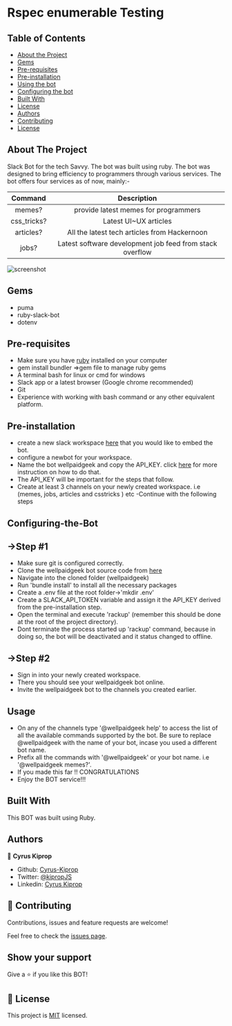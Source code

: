 # Rspec enumerable Testing
<!-- TABLE OF CONTENTS -->
## Table of Contents

* [About the Project](#about-the-project)
* [Gems](#gems)
* [Pre-requisites](#Pre-requisites)
* [Pre-installation](#Pre-installation)
* [Using the bot](#Usage)
* [Configuring the bot](#configuring-the-bot)
* [Built With](#built-with)
* [License](#license)
* [Authors](#Authors)
* [Contributing](#Contributing)
* [License](#License)



<!-- ABOUT THE PROJECT -->
## About The Project

Slack Bot for the tech Savvy. The bot was built using ruby. The bot was designed to bring efficiency to programmers through various services. The bot offers four services as of now, mainly:- 

| Command     | Description  
| :---:       |  :---:                     |
| memes?      |  provide latest memes for programmers |
| css_tricks? |  Latest UI~UX articles|
| articles?   |  All the latest tech articles from Hackernoon|
| jobs?       |  Latest software development job feed from stack overflow|



![screenshot](./assets/tic-tac-toe.png)

## Gems
- puma
- ruby-slack-bot
- dotenv
 

## Pre-requisites
- Make sure you have [ruby](https://rubyinstaller.org) installed 
on your computer
- gem install bundler =>gem file to manage ruby gems
- A terminal bash for linux or cmd for windows
- Slack app or a latest browser (Google chrome recommended)
- Git 
- Experience with working with bash command or any other equivalent platform.

## Pre-installation
- create a new slack workspace [here](https://slack.com/create#email) that you would like to embed the bot.
- configure a newbot for your workspace.
- Name the bot wellpaidgeek and copy the API_KEY. click [here](https://slack.com/intl/en-ke/help/articles/115005265703-Create-a-bot-for-your-workspace) for more instruction on how to do that.
- The API_KEY will be important for the steps that follow.
- Create at least 3 channels on your newly created workspace. i.e (memes, jobs, articles and csstricks ) etc
-Continue with the following steps

 ## Configuring-the-Bot

 ## ->Step #1
- Make sure git is configured correctly.
- Clone the wellpaidgeek bot source code from [here](https://github.com/Cyrus-Kiprop/well-paid-geek-bot/tree/develop)
- Navigate into the cloned folder (wellpaidgeek)
- Run 'bundle install' to install all the necessary packages
- Create a .env file at the root folder->'mkdir .env'
- Create a SLACK_API_TOKEN variable and assign it the API_KEY derived from the pre-installation step.
- Open the terminal and execute 'rackup' (remember this should be done at the root of the project directory).
- Dont terminate the process started up 'rackup' command, because in doing so, the bot will be deactivated and it status changed to offline.



 ## ->Step #2 
- Sign in into your newly created workspace.
- There you should see your wellpaidgeek bot online. 
- Invite the wellpaidgeek bot to the channels you created earlier.


## Usage
- On any of the channels type '@wellpaidgeek help' to access the list of all the available commands supported by the bot. Be sure to replace @wellpaidgeek with the name of your bot, incase you used a different bot name.
- Prefix all the commands with '@wellpaidgeek' or your bot name. i.e '@wellpaidgeek memes?'.
- If you made this far !! CONGRATULATIONS
- Enjoy the BOT service!!!


## Built With
This BOT was built using Ruby. 


## Authors

👤 **Cyrus Kiprop**

- Github: [Cyrus-Kiprop](https://github.com/Cyrus-Kiprop)
- Twitter: [@kipropJS](https://twitter.com/kipropJS)
- Linkedin: [Cyrus Kiprop](https://www.linkedin.com/in/cyrus-kiprop-ba7320120/)


## 🤝 Contributing

Contributions, issues and feature requests are welcome!

Feel free to check the [issues page](https://github.com/Cyrus-Kiprop/well-paid-geek-bot/issues).

## Show your support

Give a ⭐️ if you like this BOT!

## 📝 License

This project is [MIT](lic.url) licensed.